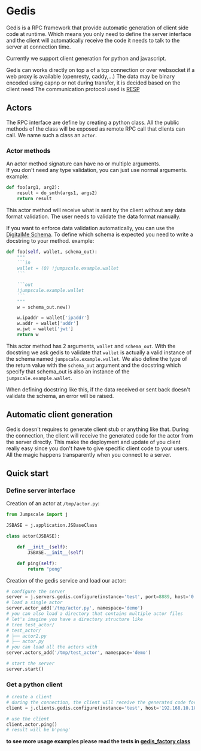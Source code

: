 # Gedis

Gedis is a RPC framework that provide automatic generation of client side code at runtime.
Which means you only need to define the server interface and the client will automatically receive the code it needs to talk to the server at connection time.

Currently we support client generation for python and javascript.

Gedis can works directly on top a of a tcp connection or over websocket if a web proxy is available (openresty, caddy,...)
The data may be binary encoded using capnp or not during transfer, it is decided based on the client need
The communication protocol used is [RESP](https://redis.io/topics/protocol)

## Actors

The RPC interface are define by creating a python class. All the public methods of the class will be exposed as remote RPC call that clients can call. We name such a class an `actor`.

### Actor methods

An actor method signature can have no or multiple arguments.  
If you don't need any type validation, you can just use normal arguments. example:

```python
def foo(arg1, arg2):
    result = do_smth(args1, args2)
    return result
```

This actor method will receive what is sent by the client without any data format validation. The user needs to validate the data format manually.

If you want to enforce data validation automatically, you can use the [DigitalMe Schema](../schema/README.md).
To define which schema is expected you need to write a docstring to your method. example:

```python
def foo(self, wallet, schema_out):
    """
    ```in
    wallet = (O) !jumpscale.example.wallet
    ```

    ```out
    !jumpscale.example.wallet
    ```
    """
    w = schema_out.new()

    w.ipaddr = wallet['ipaddr']
    w.addr = wallet['addr']
    w.jwt = wallet['jwt']
    return w
```

This actor method has 2 arguments, `wallet` and `schema_out`. With the docstring we ask gedis to validate that `wallet` is actually a valid instance of the schema named `jumpscale.example.wallet`. We also define the type of the return value with the `schema_out` argument and the docstring which specify that schema_out is also an instance of the `jumpscale.example.wallet`.

When defining docstring like this, if the data received or sent back doesn't validate the schema, an error will be raised.

## Automatic client generation

Gedis doesn't requires to generate client stub or anything like that. During the connection, the client will receive the generated code for the actor from the server directly.
This make the deployment and update of you client really easy since you don't have to give specific client code to your users. All the magic happens transparently when you connect to a server.

## Quick start

### Define server interface

Creation of an actor at `/tmp/actor.py`:

```python
from Jumpscale import j

JSBASE = j.application.JSBaseClass

class actor(JSBASE):

    def __init__(self):
        JSBASE.__init__(self)

    def ping(self):
        return "pong"
```

Creation of the gedis service and load our actor:

```python
# configure the server
server = j.servers.gedis.configure(instance='test', port=8889, host='0.0.0.0', ssl=False, adminsecret='')
# load a single actor
server.actor_add('/tmp/actor.py', namespace='demo')
# you can also load a directory that contains multiple actor files
# let's imagine you have a directory structure like
# tree test_actor/
# test_actor/
# ├── actor2.py
# ├── actor.py
# you can load all the actors with
server.actors_add('/tmp/test_actor', namespace='demo')

# start the server
server.start()
```

### Get a python client

```python
# create a client
# during the connection, the client will receive the generated code for the actor
client = j.clients.gedis.configure(instance='test', host='192.168.10.10', port=8889, namespace='demo', ssl=False)

# use the client
client.actor.ping()
# result will be b'pong'
```

**to see more usage examples please read the tests in [gedis_factory class](DigitalMeLib/servers/gedis/GedisFactory.py)**